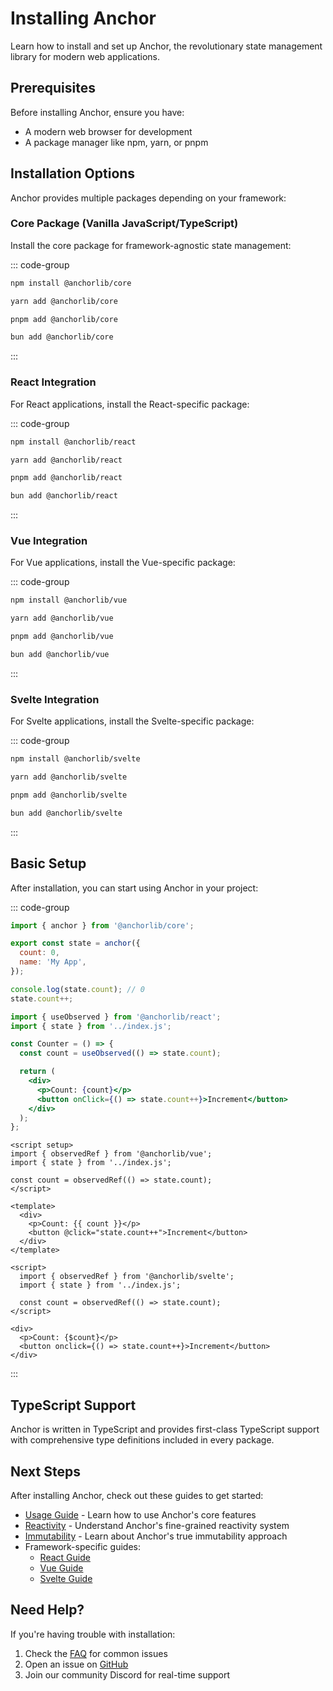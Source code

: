 # **Installing Anchor**

Learn how to install and set up Anchor, the revolutionary state management library for modern web applications.

## **Prerequisites**

Before installing Anchor, ensure you have:

- A modern web browser for development
- A package manager like npm, yarn, or pnpm

## **Installation Options**

Anchor provides multiple packages depending on your framework:

### **Core Package (Vanilla JavaScript/TypeScript)**

Install the core package for framework-agnostic state management:

::: code-group

```bash [NPM]
npm install @anchorlib/core
```

```bash [Yarn]
yarn add @anchorlib/core
```

```bash [PNPM]
pnpm add @anchorlib/core
```

```bash [Bun]
bun add @anchorlib/core
```

:::

### **React Integration**

For React applications, install the React-specific package:

::: code-group

```bash [NPM]
npm install @anchorlib/react
```

```bash [Yarn]
yarn add @anchorlib/react
```

```bash [PNPM]
pnpm add @anchorlib/react
```

```bash [Bun]
bun add @anchorlib/react
```

:::

### **Vue Integration**

For Vue applications, install the Vue-specific package:

::: code-group

```bash [NPM]
npm install @anchorlib/vue
```

```bash [Yarn]
yarn add @anchorlib/vue
```

```bash [PNPM]
pnpm add @anchorlib/vue
```

```bash [Bun]
bun add @anchorlib/vue
```

:::

### **Svelte Integration**

For Svelte applications, install the Svelte-specific package:

::: code-group

```bash [NPM]
npm install @anchorlib/svelte
```

```bash [Yarn]
yarn add @anchorlib/svelte
```

```bash [PNPM]
pnpm add @anchorlib/svelte
```

```bash [Bun]
bun add @anchorlib/svelte
```

:::

## **Basic Setup**

After installation, you can start using Anchor in your project:

::: code-group

```js [index.js]
import { anchor } from '@anchorlib/core';

export const state = anchor({
  count: 0,
  name: 'My App',
});

console.log(state.count); // 0
state.count++;
```

```jsx [Counter.jsx]
import { useObserved } from '@anchorlib/react';
import { state } from '../index.js';

const Counter = () => {
  const count = useObserved(() => state.count);

  return (
    <div>
      <p>Count: {count}</p>
      <button onClick={() => state.count++}>Increment</button>
    </div>
  );
};
```

```vue [Counter.vue]
<script setup>
import { observedRef } from '@anchorlib/vue';
import { state } from '../index.js';

const count = observedRef(() => state.count);
</script>

<template>
  <div>
    <p>Count: {{ count }}</p>
    <button @click="state.count++">Increment</button>
  </div>
</template>
```

```svelte [Counter.svelte]
<script>
  import { observedRef } from '@anchorlib/svelte';
  import { state } from '../index.js';

  const count = observedRef(() => state.count);
</script>

<div>
  <p>Count: {$count}</p>
  <button onclick={() => state.count++}>Increment</button>
</div>
```

:::

## **TypeScript Support**

Anchor is written in TypeScript and provides first-class TypeScript support with comprehensive type definitions included in every package.

## **Next Steps**

After installing Anchor, check out these guides to get started:

- [Usage Guide](/usage) - Learn how to use Anchor's core features
- [Reactivity](/reactivity) - Understand Anchor's fine-grained reactivity system
- [Immutability](/immutability) - Learn about Anchor's true immutability approach
- Framework-specific guides:
  - [React Guide](/react/getting-started)
  - [Vue Guide](/vue/getting-started)
  - [Svelte Guide](/svelte/getting-started)

## **Need Help?**

If you're having trouble with installation:

1. Check the [FAQ](/faq) for common issues
2. Open an issue on [GitHub](https://github.com/beerush-id/anchor/issues)
3. Join our community Discord for real-time support
